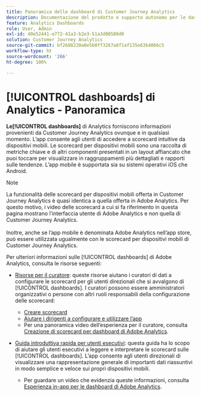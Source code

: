 ```yaml
---
title: Panoramica delle dashboard di Customer Journey Analytics
description: Documentazione del prodotto e supporto autonomo per le dashboard di Analytics o le scorecard per dispositivi mobili.
feature: Analytics Dashboards
role: User, Admin
exl-id: 40e52441-e772-41a3-b2e3-51a3d00580d0
solution: Customer Journey Analytics
source-git-commit: bf2688220a0e5b0ff3267a8f1af135e63b4066c5
workflow-type: ht
source-wordcount: '266'
ht-degree: 100%

---
```


# [!UICONTROL dashboards] di Analytics - Panoramica

**Le[!UICONTROL dashboards]** di Analytics forniscono informazioni provenienti da Customer Journey Analytics ovunque e in qualsiasi momento. L’app consente agli utenti di accedere a scorecard intuitive da dispositivi mobili. Le scorecard per dispositivi mobili sono una raccolta di metriche chiave e di altri componenti presentati in un layout affiancato che puoi toccare per visualizzare in raggruppamenti più dettagliati e rapporti sulle tendenze. L’app mobile è supportata sia su sistemi operativi iOS che Android.

>[!NOTE]
>
>La funzionalità delle scorecard per dispositivi mobili offerta in Customer Journey Analytics è quasi identica a quella offerta in Adobe Analytics. Per questo motivo, i video delle scorecard a cui si fa riferimento in questa pagina mostrano l’interfaccia utente di Adobe Analytics e non quella di Customer Journey Analytics. <br/><br/>Inoltre, anche se l’app mobile è denominata Adobe Analytics nell’app store, può essere utilizzata ugualmente con le scorecard per dispositivi mobili di Customer Journey Analytics.

Per ulteriori informazioni sulle [!UICONTROL dashboards] di Adobe Analytics, consulta le risorse seguenti:

* [Risorse per il curatore](/help/mobile-app/curator.md): queste risorse aiutano i curatori di dati a configurare le scorecard per gli utenti direzionali che si avvalgono di [!UICONTROL dashboards]. I curatori possono essere amministratori organizzativi o persone con altri ruoli responsabili della configurazione delle scorecard:

   * [Creare scorecard](/help/mobile-app/create-scorecard.md)
   * [Aiutare i dirigenti a configurare e utilizzare l’app](/help/mobile-app/set-up-execs.md)
   * Per una panoramica video dell’esperienza per il curatore, consulta [Creazione di scorecard per dashboard di Adobe Analytics](https://experienceleague.adobe.com/docs/analytics-learn/tutorials/additional-tools/analytics-dashboards/adobe-analytics-dashboards-scorecard-builder.html?lang=it).


* [Guida introduttiva rapida per utenti esecutivi](/help/mobile-app/executive.md): questa guida ha lo scopo di aiutare gli utenti esecutivi a leggere e interpretare le scorecard sulle [!UICONTROL dashboards]. L’app consente agli utenti direzionali di visualizzare una rappresentazione generale di importanti dati riassuntivi in modo semplice e veloce sui propri dispositivi mobili.

   * Per guardare un video che evidenzia queste informazioni, consulta [Esperienza in-app per le dashboard di Adobe Analytics](https://experienceleague.adobe.com/docs/analytics-learn/tutorials/additional-tools/analytics-dashboards/adobe-analytics-dashboards-in-app-experience.html?lang=it).
